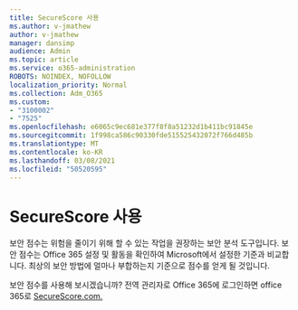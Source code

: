 ```yaml
---
title: SecureScore 사용
ms.author: v-jmathew
author: v-jmathew
manager: dansimp
audience: Admin
ms.topic: article
ms.service: o365-administration
ROBOTS: NOINDEX, NOFOLLOW
localization_priority: Normal
ms.collection: Adm_O365
ms.custom:
- "3100002"
- "7525"
ms.openlocfilehash: e6065c9ec681e377f8f8a51232d1b411bc91845e
ms.sourcegitcommit: 1f998ca586c90330fde515525432072f766d485b
ms.translationtype: MT
ms.contentlocale: ko-KR
ms.lasthandoff: 03/08/2021
ms.locfileid: "50520595"
---
```

# <a name="use-securescore"></a>SecureScore 사용

보안 점수는 위험을 줄이기 위해 할 수 있는 작업을 권장하는 보안 분석 도구입니다. 보안 점수는 Office 365 설정 및 활동을 확인하여 Microsoft에서 설정한 기준과 비교합니다. 최상의 보안 방법에 얼마나 부합하는지 기준으로 점수를 얻게 될 것입니다.

보안 점수를 사용해 보시겠습니까? 전역 관리자로 Office 365에 로그인하면 office 365로 [SecureScore.com.](https://securescore.office.com/)
